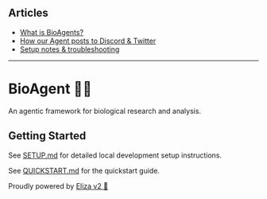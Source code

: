 ## Articles

- [What is BioAgents?](https://example.com/your-article-1)
- [How our Agent posts to Discord & Twitter](https://example.com/your-article-2)
- [Setup notes & troubleshooting](https://example.com/your-article-3)

---
# BioAgent 🤖🧬

An agentic framework for biological research and analysis.

## Getting Started

See [SETUP.md](SETUP.md) for detailed local development setup instructions.

See [QUICKSTART.md](QUICKSTART.md) for the quickstart guide.

Proudly powered by [Eliza v2 🤖](https://github.com/elizaOS/eliza)
